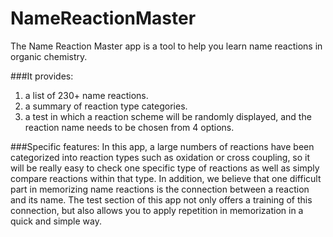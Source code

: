 # NameReactionMaster

The Name Reaction Master app is a tool to help you learn name reactions in organic chemistry. 

###It provides: 
1. a list of 230+ name reactions. 
2. a summary of reaction type categories.
3. a test in which a reaction scheme will be randomly displayed, and the reaction name needs to be chosen from 4 options. 

###Specific features: 
In this app, a large numbers of reactions have been categorized into reaction types such as oxidation or cross coupling, so it will be really easy to check one specific type of reactions as well as simply compare reactions within that type. In addition, we believe that one difficult part in memorizing name reactions is the connection between a reaction and its name. The test section of this app not only offers a training of this connection, but also allows you to apply repetition in memorization in a quick and simple way.
